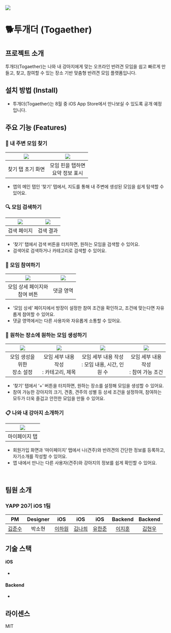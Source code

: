 ![](https://github.com/junsubenkim/20th-iOS-Team-1-FE/blob/01fd49ac046dfdd610a86ccfb489352a1f861844/images/Readme%201.png)

# 🐕투개더 (Togaether)



## 프로젝트 소개
<p align="justify">
투개더(Togaether)는 나와 내 강아지에게 맞는 오프라인 반려견 모임을 쉽고 빠르게 만들고, 찾고, 참여할 수 있는 장소 기반 맞춤형 반려견 모임 플랫폼입니다.
</p>

## 설치 방법 (Install)
- 투개더(Togaether)는 8월 중 iOS App Store에서 만나보실 수 있도록 공개 예정입니다.

## 주요 기능 (Features)
### 🧭 내 주변 모임 찾기
<center>

| ![](https://github.com/junsubenkim/20th-iOS-Team-1-FE/blob/01fd49ac046dfdd610a86ccfb489352a1f861844/images/Readme%202.png) | ![](https://github.com/junsubenkim/20th-iOS-Team-1-FE/blob/01fd49ac046dfdd610a86ccfb489352a1f861844/images/Readme%203.png) |
|:--:|:--:|
| 찾기 탭 초기 화면 | 모임 핀을 탭하면 <br> 요약 정보 표시 |
</center>

-   앱의 메인 탭인 ‘찾기’ 탭에서, 지도를 통해 내 주변에 생성된 모임을 쉽게 탐색할 수 있어요.


### 🔍 모임 검색하기
<center>

| ![](https://github.com/junsubenkim/20th-iOS-Team-1-FE/blob/01fd49ac046dfdd610a86ccfb489352a1f861844/images/Readme%204.png) | ![](https://github.com/junsubenkim/20th-iOS-Team-1-FE/blob/01fd49ac046dfdd610a86ccfb489352a1f861844/images/Readme%205.png) |
|:--:|:--:|
| 검색 페이지 | 검색 결과 |
</center>

-   ‘찾기’ 탭에서 검색 버튼을 터치하면, 원하는 모임을 검색할 수 있어요.
-   검색어로 검색하거나 카테고리로 검색할 수 있어요.

### 🙋 모임 참여하기
<center>

| ![](https://github.com/junsubenkim/20th-iOS-Team-1-FE/blob/01fd49ac046dfdd610a86ccfb489352a1f861844/images/Readme%206.png) | ![](https://github.com/junsubenkim/20th-iOS-Team-1-FE/blob/01fd49ac046dfdd610a86ccfb489352a1f861844/images/Readme%207.png) |
|:--:|:--:|
| 모임 상세 페이지와 <br> 참여 버튼 | 댓글 영역 |
</center>

-   ‘모임 상세’ 페이지에서 방장이 설정한 참여 조건을 확인하고, 조건에 맞는다면 자유롭게 참여할 수 있어요.
-   댓글 영역에서는 다른 사용자와 자유롭게 소통할 수 있어요.

### 🚩 원하는 장소에 원하는 모임 생성하기

<center>

| ![](https://github.com/junsubenkim/20th-iOS-Team-1-FE/blob/01fd49ac046dfdd610a86ccfb489352a1f861844/images/Readme%208.png) | ![](https://github.com/junsubenkim/20th-iOS-Team-1-FE/blob/01fd49ac046dfdd610a86ccfb489352a1f861844/images/Readme%209.png) | ![](https://github.com/junsubenkim/20th-iOS-Team-1-FE/blob/01fd49ac046dfdd610a86ccfb489352a1f861844/images/Readme%2010.png) | ![](https://github.com/junsubenkim/20th-iOS-Team-1-FE/blob/01fd49ac046dfdd610a86ccfb489352a1f861844/images/Readme%2011.png) |
|:--:|:--:|:--:|:--:|
| 모임 생성을 위한 <br> 장소 설정 | 모임 세부 내용 작성 <br> : 카테고리, 제목 | 모임 세부 내용 작성 <br> : 모임 내용, 시간, 인원 수 | 모임 세부 내용 작성 <br> : 참여 가능 조건 |
</center>

-   ‘찾기’ 탭에서 ‘+’ 버튼을 터치하면, 원하는 장소를 설정해 모임을 생성할 수 있어요.
-   참여 가능한 강아지의 크기, 견종, 견주의 성별 등 상세 조건을 설정하여, 참여하는 모두가 더욱 즐겁고 안전한 모임을 만들 수 있어요.

### 📋 나와 내 강아지 소개하기
<center>

| ![](https://github.com/junsubenkim/20th-iOS-Team-1-FE/blob/01fd49ac046dfdd610a86ccfb489352a1f861844/images/Readme%2012.png) | 
|:--:|
| 마이페이지 탭 |
</center>


-   회원가입 화면과 ‘마이페이지’ 탭에서 나(견주)와 반려견의 간단한 정보를 등록하고, 자기소개를 작성할 수 있어요.
-   앱 내에서 만나는 다른 사용자(견주)와 강아지의 정보를 쉽게 확인할 수 있어요.


<br>

## 팀원 소개
### YAPP 20기 iOS 1팀
|  PM   | Designer | iOS | iOS | iOS | Backend | Backend |
| :---: | :------: | :--: | :--: | :--: | :-----: | :-----: |
| [김준수](https://github.com/junsubenkim) |  박소현 | [이하원](https://github.com/Hani-Levenshtein) | [김나희](https://github.com/k-nh) | [유한준](https://github.com/hj56775) |  [이지훈](https://github.com/znftm97) | [김현우](https://github.com/java-saeng) |

## 기술 스택
#### iOS
- 
#### Backend
- 

## 라이센스

MIT
